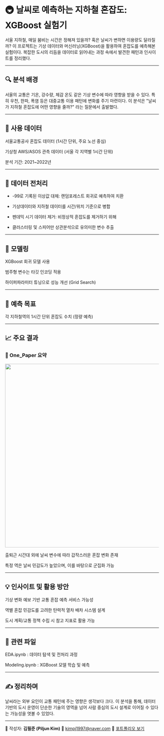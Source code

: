 # 🚇 날씨로 예측하는 지하철 혼잡도: XGBoost 실험기

서울 지하철, 매일 붐비는 시간은 정해져 있을까? 혹은 날씨가 변하면 이용량도 달라질까? 이 프로젝트는 기상 데이터와 머신러닝(XGBoost)을 활용하여 혼잡도를 예측해본 실험이다. 복잡한 도시의 리듬을 데이터로 읽어내는 과정 속에서 발견한 패턴과 인사이트를 정리했다.

---

## 🔍 분석 배경

서울의 교통은 기온, 강수량, 체감 온도 같은 기상 변수에 따라 영향을 받을 수 있다. 특히 우천, 한파, 폭염 등은 대중교통 이용 패턴에 변화를 주기 마련이다. 이 분석은 "날씨가 지하철 혼잡도에 어떤 영향을 줄까?" 라는 질문에서 출발했다.

---

## 📂 사용 데이터

서울교통공사 혼잡도 데이터 (1시간 단위, 주요 노선 중심)

기상청 AWS/ASOS 관측 데이터 (서울 각 지역별 1시간 단위)

분석 기간: 2021~2022년

---

## 🧹 데이터 전처리

- -99로 기록된 이상값 대체: 랜덤포레스트 회귀로 예측하여 치환

- 기상데이터와 지하철 데이터를 시간/위치 기준으로 병합

- 펜데믹 시기 데이터 제거: 비정상적 혼잡도를 제거하기 위해

- 클러스터링 및 스피어만 상관분석으로 유의미한 변수 추출

---

## 🤖 모델링

XGBoost 회귀 모델 사용

범주형 변수는 타깃 인코딩 적용

하이퍼파라미터 튜닝으로 성능 개선 (Grid Search)

---

## 🎯 예측 목표

각 지하철역의 1시간 단위 혼잡도 수치 (정량 예측)

---

## 📈 주요 결과

### 🔬 One_Paper 요약

[<img src="https://github.com/user-attachments/assets/c09a2587-d320-4123-aee9-6a22aadb5844" width="600"/>](https://github.com/사용자이름/레포지토리명/blob/main/기상%20데이터%20기반%20XGBoost를%20활용한%20지하철%20혼잡도%20예측%20및%20모델%20개발%20(2).pdf)


출퇴근 시간대 외에 날씨 변수에 따라 갑작스러운 혼잡 변화 존재

특정 역은 날씨 민감도가 높았으며, 이를 바탕으로 군집화 가능

---

## 💡 인사이트 및 활용 방안

기상 변화 예보 기반 교통 혼잡 예측 서비스 가능성

역별 혼잡 민감도를 고려한 탄력적 열차 배차 시스템 설계

도시 계획/교통 정책 수립 시 참고 지표로 활용 가능

---

## 📁 관련 파일

EDA.ipynb : 데이터 탐색 및 전처리 과정

Modeling.ipynb : XGBoost 모델 학습 및 예측

---

## ✍️ 정리하며

날씨라는 외부 요인이 교통 패턴에 주는 영향은 생각보다 크다. 이 분석을 통해, 데이터 기반의 도시 운영이 단순한 기술의 영역을 넘어 사람 중심의 도시 설계로 이어질 수 있다는 가능성을 엿볼 수 있었다.

---

📘 작성자: **김필준 (Piljun Kim)**
📧 [kimpj1997@naver.com](mailto:kimpj1997@naver.com)
🔗 [포트폴리오 보기](https://notion.so/abbb0b673a594e5899f3ad4a2880e666)

